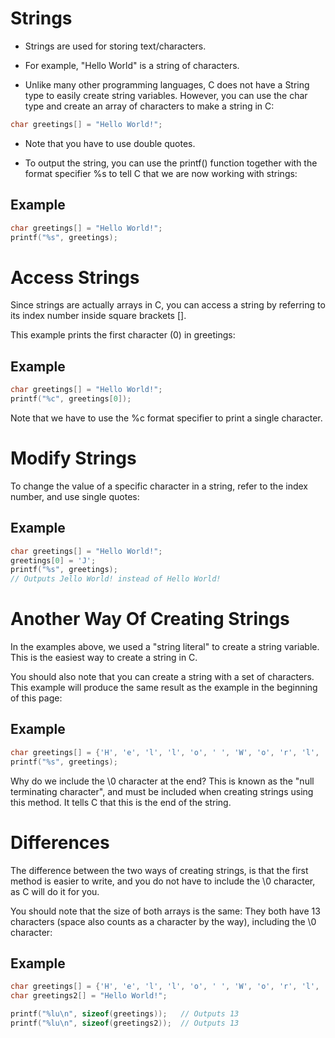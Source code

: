 # Strings
- Strings are used for storing text/characters.

- For example, "Hello World" is a string of characters.

- Unlike many other programming languages, C does not have a String type to easily create string variables. However, you can use the char type and create an array of characters to make a string in C:
```c
char greetings[] = "Hello World!";
```
- Note that you have to use double quotes.

- To output the string, you can use the printf() function together with the format specifier %s to tell C that we are now working with strings:

## Example
```c
char greetings[] = "Hello World!";
printf("%s", greetings);
```

# Access Strings
Since strings are actually arrays in C, you can access a string by referring to its index number inside square brackets [].

This example prints the first character (0) in greetings:

## Example
```c
char greetings[] = "Hello World!";
printf("%c", greetings[0]);
```

Note that we have to use the %c format specifier to print a single character.

# Modify Strings
To change the value of a specific character in a string, refer to the index number, and use single quotes:

## Example
```c
char greetings[] = "Hello World!";
greetings[0] = 'J';
printf("%s", greetings);
// Outputs Jello World! instead of Hello World!
```

# Another Way Of Creating Strings
In the examples above, we used a "string literal" to create a string variable. This is the easiest way to create a string in C.

You should also note that you can create a string with a set of characters. This example will produce the same result as the example in the beginning of this page:

## Example
```c
char greetings[] = {'H', 'e', 'l', 'l', 'o', ' ', 'W', 'o', 'r', 'l', 'd', '!', '\0'};
printf("%s", greetings);
```

Why do we include the \0 character at the end? This is known as the "null terminating character", and must be included when creating strings using this method. It tells C that this is the end of the string.

# Differences
The difference between the two ways of creating strings, is that the first method is easier to write, and you do not have to include the \0 character, as C will do it for you.

You should note that the size of both arrays is the same: They both have 13 characters (space also counts as a character by the way), including the \0 character:

## Example
```c
char greetings[] = {'H', 'e', 'l', 'l', 'o', ' ', 'W', 'o', 'r', 'l', 'd', '!', '\0'};
char greetings2[] = "Hello World!";

printf("%lu\n", sizeof(greetings));   // Outputs 13
printf("%lu\n", sizeof(greetings2));  // Outputs 13
```